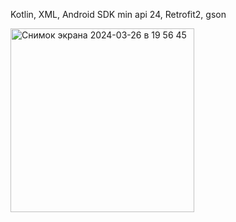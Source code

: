 Kotlin, XML, Android SDK min api 24, Retrofit2, gson

<img width="294" alt="Снимок экрана 2024-03-26 в 19 56 45" src="https://github.com/dkkdark/CurrencyManager/assets/49618961/4a01c4f5-6166-4a43-b249-bcc2c6a32e19">
